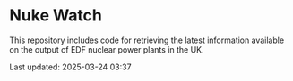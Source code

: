 # Nuke Watch

This repository includes code for retrieving the latest information available on the output of EDF nuclear power plants in the UK.

Last updated: 2025-03-24 03:37